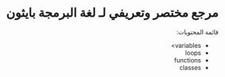 <div dir="rtl" lang="ar">

# مرجع مختصر وتعريفي لـ لغة البرمجة بايثون


قائمة المحتويات:


- variables>
- loops
- functions
- classes

</div>
